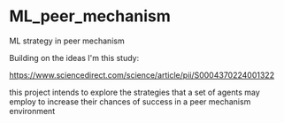 # ML_peer_mechanism
ML strategy in peer mechanism

Building on the ideas I'm this study:

https://www.sciencedirect.com/science/article/pii/S0004370224001322

this project intends to explore the strategies that a set of agents may employ to increase their chances of success in a peer mechanism environment 